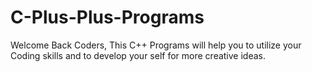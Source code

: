 # C-Plus-Plus-Programs
Welcome Back Coders, This C++ Programs will help you to utilize your Coding skills and to develop your self for more creative ideas.
